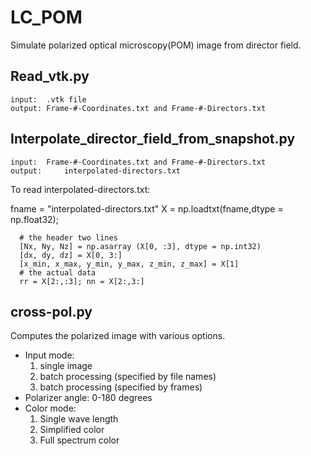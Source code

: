 # LC_POM
Simulate polarized optical microscopy(POM) image from director field.
## Read_vtk.py 
	input: 	.vtk file 
	output:	Frame-#-Coordinates.txt and Frame-#-Directors.txt

## Interpolate_director_field_from_snapshot.py 
	input: 	Frame-#-Coordinates.txt and Frame-#-Directors.txt
	output: 	interpolated-directors.txt

To read interpolated-directors.txt: 

fname = "interpolated-directors.txt"
X = np.loadtxt(fname,dtype = np.float32);
```
  # the header two lines
  [Nx, Ny, Nz] = np.asarray (X[0, :3], dtype = np.int32) 
  [dx, dy, dz] = X[0, 3:] 
  [x_min, x_max, y_min, y_max, z_min, z_max] = X[1] 
  # the actual data 
  rr = X[2:,:3]; nn = X[2:,3:] 
```
## cross-pol.py
Computes the polarized image with various options. 
- Input mode: 
	1. single image 
	2. batch processing (specified by file names)
	3. batch processing (specified by frames)
- Polarizer angle: 
	0-180 degrees
- Color mode:
	1. Single wave length
	2. Simplified color
	3. Full spectrum color
   

